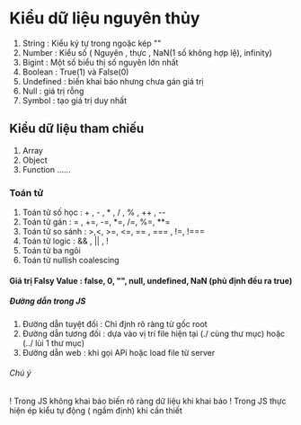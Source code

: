 # Kiểu dữ liệu nguyên thủy

1. String : Kiểu ký tự trong ngoặc kép ""
2. Number : Kiểu số ( Nguyên , thực , NaN(1 số không hợp lệ), infinity)
3. Bigint : Một số biểu thị số nguyên lớn nhất
4. Boolean : True(1) và False(0)
5. Undefined : biến khai báo nhưng chưa gán giá trị
6. Null : giá trị rỗng
7. Symbol : tạo giá trị duy nhất

## Kiểu dữ liệu tham chiếu

1. Array
2. Object
3. Function
   ......

### Toán tử

1. Toán tử số học : + , - , \* , / , % , ++ , --
2. Toán tử gán : = , +=, -=, \*=, /=, %=, \*\*=
3. Toán tử so sánh : >,<, >=, <=, == , === , !=, !===
4. Toán tử logic : && , || , !
5. Toán tử ba ngôi
6. Toán tử nullish coalescing

#### Giá trị Falsy Value : false, 0, "", null, undefined, NaN (phủ định đều ra true)

##### Đường dẫn trong JS

1. Đường dẫn tuyệt đối : Chỉ đjnh rõ ràng từ gốc root
2. Đường dẫn tương đối : dựa vào vị trí file hiện tại (./ cùng thư mục) hoặc (../ lùi 1 thư mục)
3. Đường dẫn web : khi gọi APi hoặc load file từ server

###### Chú ý

! Trong JS không khai báo biến rõ ràng dữ liệu khi khai báo
! Trong JS thực hiện ép kiểu tự động ( ngầm định) khi cần thiết
